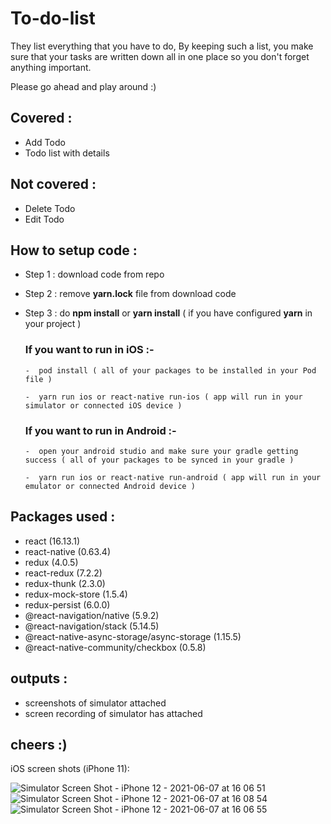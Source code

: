 # To-do-list
They list everything that you have to do, By keeping such a list, you make sure that your tasks are written down all in one place so you don't forget anything important.

Please go ahead and play around  :)

## Covered :

  - Add Todo
  - Todo list with details

## Not covered :

  - Delete Todo
  - Edit Todo
  
## How to setup code :

- Step 1 : 	download code from repo

- Step 2 : 	remove **yarn.lock** file from download code

- Step 3 : 	do **npm install** or **yarn install** ( if you have configured **yarn** in your project )

  ### If you want to run in iOS :-

      -  pod install ( all of your packages to be installed in your Pod file )

      -  yarn run ios or react-native run-ios ( app will run in your simulator or connected iOS device )
      
      
  ### If you want to run in Android :-

      -  open your android studio and make sure your gradle getting success ( all of your packages to be synced in your gradle )

      -  yarn run ios or react-native run-android ( app will run in your emulator or connected Android device )
      
 
 ## Packages used :

  - react (16.13.1)
  - react-native (0.63.4)
  - redux (4.0.5)
  - react-redux (7.2.2)
  - redux-thunk (2.3.0)
  - redux-mock-store (1.5.4)
  - redux-persist (6.0.0)
  - @react-navigation/native (5.9.2)
  - @react-navigation/stack (5.14.5)
  - @react-native-async-storage/async-storage (1.15.5)
  - @react-native-community/checkbox (0.5.8)
  
  ## outputs :

  - screenshots of simulator attached
  - screen recording of simulator has attached

## cheers :)

iOS screen shots (iPhone 11):

![Simulator Screen Shot - iPhone 12 - 2021-06-07 at 16 06 51](https://user-images.githubusercontent.com/11419839/121139975-f9493800-c856-11eb-8196-d9c0df14bd61.png)
![Simulator Screen Shot - iPhone 12 - 2021-06-07 at 16 08 54](https://user-images.githubusercontent.com/11419839/121140081-1251e900-c857-11eb-8a9e-12cdac455377.png)
![Simulator Screen Shot - iPhone 12 - 2021-06-07 at 16 06 55](https://user-images.githubusercontent.com/11419839/121140121-1d0c7e00-c857-11eb-87ab-34bee4953274.png)
